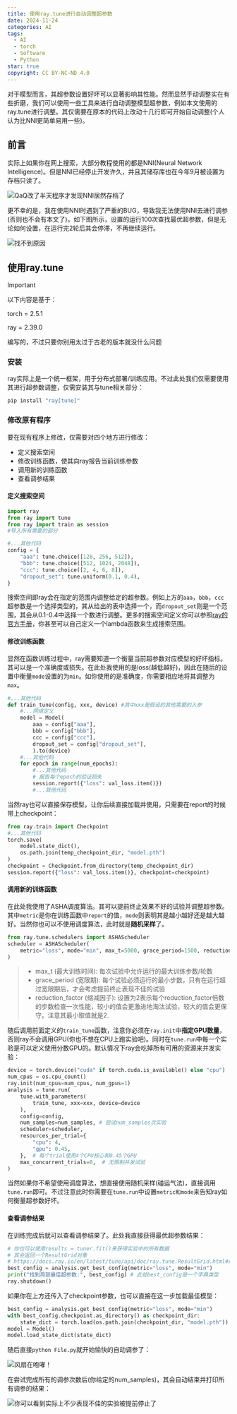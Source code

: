 ```yaml
---
title: 使用ray.tune进行自动调整超参数
date: 2024-11-24
categories: AI
tags:
  - AI
  - torch
  - Software
  - Python
star: true
copyright: CC BY-NC-ND 4.0
---
```



对于模型而言，其超参数设置好坏可以显著影响其性能。然而显然手动调整实在有些折磨，我们可以使用一些工具来进行自动调整模型超参数，例如本文使用的ray.tune进行调整。其仅需要在原本的代码上改动十几行即可开始自动调整(个人认为比NNI更简单易用一些)。

<!-- more -->

## 前言

实际上如果你在网上搜索，大部分教程使用的都是NNI(Neural Network Intelligence)。但是NNI已经停止开发许久，并且其储存库也在今年9月被设置为存档只读了。

![QaQ改了半天程序才发现NNI居然存档了](https://minio.menghuan1918.com:443/markdown/2024/11/24/image-20241124144012-lx4yiur.png)

更不幸的是，我在使用NNI时遇到了严重的BUG，导致我无法使用NNI去进行调参(否则也不会有本文了)。如下图所示，设置的运行100次查找最优超参数，但是无论如何设置，在运行完2轮后其会停滞，不再继续运行。

![找不到原因](https://minio.menghuan1918.com:443/markdown/2024/11/24/network-asset-微信图片_20241122131731-20241124141956-e92mjdw-20241124143038-j2ctn9c.png)

## 使用ray.tune

> [!important]
> 以下内容是基于：
>
>	torch = 2.5.1
>
>	ray = 2.39.0
>
> 编写的，不过只要你别用太过于古老的版本就没什么问题

### 安装

ray实际上是一个统一框架，用于分布式部署/训练应用。不过此处我们仅需要使用其进行超参数调整，仅需安装其与tune相关部分：

```python
pip install "ray[tune]"
```

### 修改原有程序

要在现有程序上修改，仅需要对四个地方进行修改：

* 定义搜索空间
* 修改训练函数，使其向ray报告当前训练参数
* 调用新的训练函数
* 查看调参结果

#### 定义搜索空间

```python
import ray
from ray import tune
from ray import train as session
#导入所有需要的部分

#...其他代码
config = {
    "aaa": tune.choice([128, 256, 512]),
    "bbb": tune.choice([512, 1024, 2048]),
    "ccc": tune.choice([2, 4, 6, 8]),
    "dropout_set": tune.uniform(0.1, 0.4),
}
```

搜索空间即ray会在指定的范围内调整给定的超参数。例如上方的`aaa`，`bbb`，`ccc`超参数是一个选择类型的，其从给出的表中选择一个，而`dropout_set`则是一个范围，其会从0.1-0.4中选择一个数进行调整。更多的搜索空间定义你可以参照[ray的官方手册](https://docs.ray.io/en/latest/tune/tutorials/tune-search-spaces.html)，你甚至可以自己定义一个lambda函数来生成搜索范围。

#### 修改训练函数

显然在函数训练过程中，ray需要知道一个衡量当前超参数对应模型的好坏指标。其可以是一个准确度或损失。在此处我使用的是loss(越低越好)，因此在随后的设置中衡量`mode`设置的为`min`。如你使用的是准确度，你需要相应地将其调整为`max`。

```python
#...其他代码
def train_tune(config, xxx, device) #其中xxx是假设的其他需要的入参
	#...网络定义
	model = Model(
        aaa = config["aaa"],
        bbb = config["bbb"],
        ccc = config["ccc"],
        dropout_set = config["dropout_set"],
        ).to(device)
	#...其他代码
	for epoch in range(num_epochs):
		#...其他代码
		# 报告每个epoch的验证损失
        session.report({"loss": val_loss.item()})
		#...其他代码
```

当然ray也可以直接保存模型，让你后续直接加载并使用，只需要在report的时候带上checkpoint：

```python
from ray.train import Checkpoint
#...其他代码
torch.save(
    model.state_dict(),
    os.path.join(temp_checkpoint_dir, "model.pth")
)
checkpoint = Checkpoint.from_directory(temp_checkpoint_dir)
session.report({"loss": val_loss.item()}, checkpoint=checkpoint)
```

#### 调用新的训练函数

在此处我使用了ASHA调度算法。其可以提前终止效果不好的试验并调整超参数。其中`metric`是你在训练函数中`report`的值，`mode`则表明其是越小越好还是越大越好。当然你也可以不使用调度算法，此时就是**随机采样**了。

```python
from ray.tune.schedulers import ASHAScheduler
scheduler = ASHAScheduler(
    metric="loss", mode="min", max_t=5000, grace_period=1500, reduction_factor=4
)
```

> * max_t (最大训练时间):
>   每次试验中允许运行的最大训练步数/轮数
> * grace_period (宽限期):
>   每个试验必须运行的最小步数，只有在运行超过宽限期后，才会考虑提前终止表现不佳的试验
> * reduction_factor (缩减因子):
>   设置为2表示每个reduction\_factor倍数的步数检查一次性能，较小的值会更激进地淘汰试验，较大的值会更保守。注意其最小取值就是2.

随后调用前面定义的`train_tune`函数，注意你必须在`ray.init`中**指定GPU数量**，否则ray不会调用GPU(你也不想在CPU上跑实验吧)。同时在`tune.run`中每一个实验是可以定义使用分数GPU的。默认情况下ray会吃掉所有可用的资源来并发实验：

```python
device = torch.device("cuda" if torch.cuda.is_available() else "cpu")
num_cpus = os.cpu_count()
ray.init(num_cpus=num_cpus, num_gpus=1)
analysis = tune.run(
    tune.with_parameters(
        train_tune, xxx=xxx, device=device
    ),
    config=config,
    num_samples=num_samples, # 尝试num_samples次实验
    scheduler=scheduler,
    resources_per_trial={
        "cpu": 4,
        "gpu": 0.45,
    },  # 每个trial使用4个CPU核心和0.45个GPU
    max_concurrent_trials=0,  # 无限制并发试验
)
```

当然如果你不希望使用调度算法，想直接使用随机采样(碰运气法)，直接调用`tune.run`即可。不过注意此时你需要在`tune.run`中设置`metric和mode`来告知ray如何衡量超参数好坏。

#### 查看调参结果

在训练完成后就可以查看调参结果了。此处我直接获得最优超参数结果：

```python
# 你也可以使用results = tuner.fit()来获得实验中的所有数据
# 其会返回一个ResultGrid对象
# https://docs.ray.io/en/latest/tune/api/doc/ray.tune.ResultGrid.html#ray.tune.ResultGrid
best_config = analysis.get_best_config(metric="loss", mode="min")
print("找到局部最佳超参数:", best_config) # 此处best_config是一个字典类型
ray.shutdown()
```

如果你在上方还传入了checkpoint参数，也可以直接在这一步加载最佳模型：

```python
best_config = analysis.get_best_config(metric="loss", mode="min")
with best_config.checkpoint.as_directory() as checkpoint_dir:
    state_dict = torch.load(os.path.join(checkpoint_dir, "model.pth"))
model = Model()
model.load_state_dict(state_dict)
```

随后直接`python File.py`就开始愉快的自动调参了：

![风扇在咆哮！](https://minio.menghuan1918.com:443/markdown/2024/11/24/image-20241124161407-fcj60xj.png)

在尝试完成所有的调参次数后(你给定的num_samples)，其会自动结束并打印所有调参的结果：

![你可以看到实际上不少表现不佳的实验被提前停止了](https://minio.menghuan1918.com:443/markdown/2024/11/24/image-20241124164716-tb8laag_repeat_1732438196263__838897.png)